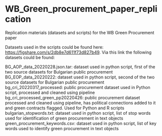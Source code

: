 # WB_Green_procurement_paper_replication
Replication materials (datasets and scripts) for the WB Green Procurement paper

Datasets used in the scripts could be found here: https://figshare.com/s/2db8e7d611f73d827b49. Via this link the following datasets could be found:

BG_AOP_data_20220228.json.tar: dataset used in python script, first of the two source datasets for Bulgarian public procurement
BG_EOP_data_20220222: dataset used in python script, second of the two source datasets for Bulgarian public procurement
bg_cri_20220317_processed: public procurement dataset used in Python script, processed and cleaned using pipeline 
bg_cri_processed_green_pp20220426: public procurement dataset processed and cleaned using pipeline, has political connections added to it and green contracts flagged. Used for Python and R scripts
bulgarian_stopwords.txt: dataset used in python script, list of stop words used for identification of green procurement in text objects
green_procurement_keywords.csv: dataset used in python script, list of key words used to identify green procurement in text objects



